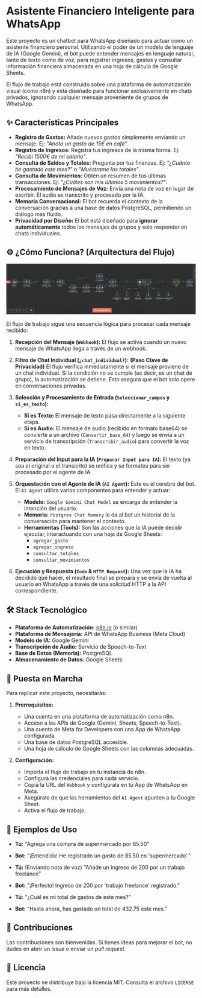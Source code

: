 
# Asistente Financiero Inteligente para WhatsApp

Este proyecto es un chatbot para WhatsApp diseñado para actuar como un asistente financiero personal. Utilizando el poder de un modelo de lenguaje de IA (Google Gemini), el bot puede entender mensajes en lenguaje natural, tanto de texto como de voz, para registrar ingresos, gastos y consultar información financiera almacenada en una hoja de cálculo de Google Sheets.

El flujo de trabajo está construido sobre una plataforma de automatización visual (como n8n) y está diseñado para funcionar exclusivamente en chats privados, ignorando cualquier mensaje proveniente de grupos de WhatsApp.

## ✨ Características Principales

- **Registro de Gastos:** Añade nuevos gastos simplemente enviando un mensaje. Ej: _"Anota un gasto de 15€ en café"_.
- **Registro de Ingresos:** Registra tus ingresos de la misma forma. Ej: _"Recibí 1500€ de mi salario"_.
- **Consulta de Saldos y Totales:** Pregunta por tus finanzas. Ej: _"¿Cuánto he gastado este mes?"_ o _"Muéstrame los totales"_.
- **Consulta de Movimientos:** Obtén un resumen de tus últimas transacciones. Ej: _"¿Cuáles son mis últimos 5 movimientos?"_.
- **Procesamiento de Mensajes de Voz:** Envía una nota de voz en lugar de escribir. El audio es transcrito y procesado por la IA.
- **Memoria Conversacional:** El bot recuerda el contexto de la conversación gracias a una base de datos PostgreSQL, permitiendo un diálogo más fluido.
- **Privacidad por Diseño:** El bot está diseñado para **ignorar automáticamente** todos los mensajes de grupos y solo responder en chats individuales.

## ⚙️ ¿Cómo Funciona? (Arquitectura del Flujo)

![Diagrama del Flujo de Trabajo del Asistente Financiero](img/flujo.png)

El flujo de trabajo sigue una secuencia lógica para procesar cada mensaje recibido:

1.  **Recepción del Mensaje (`Webhook`):** El flujo se activa cuando un nuevo mensaje de WhatsApp llega a través de un webhook.

2.  **Filtro de Chat Individual (`¿chat_individual?`):** **(Paso Clave de Privacidad)** El flujo verifica inmediatamente si el mensaje proviene de un chat individual. Si la condición no se cumple (es decir, es un chat de grupo), la automatización se detiene. Esto asegura que el bot solo opere en conversaciones privadas.

3.  **Selección y Procesamiento de Entrada (`Seleccionar_campos` y `si_es_texto`):**
    - **Si es Texto:** El mensaje de texto pasa directamente a la siguiente etapa.
    - **Si es Audio:** El mensaje de audio (recibido en formato base64) se convierte a un archivo (`Convertir_base_64`) y luego se envía a un servicio de transcripción (`Transcribir_audio`) para convertir la voz en texto.

4.  **Preparación del Input para la IA (`Preparar Input para IA`):** El texto (ya sea el original o el transcrito) se unifica y se formatea para ser procesado por el agente de IA.

5.  **Orquestación con el Agente de IA (`AI Agent`):** Este es el cerebro del bot. El `AI Agent` utiliza varios componentes para entender y actuar:
    - **Modelo:** `Google Gemini Chat Model` se encarga de entender la intención del usuario.
    - **Memoria:** `Postgres Chat Memory` le da al bot un historial de la conversación para mantener el contexto.
    - **Herramientas (Tools):** Son las acciones que la IA puede decidir ejecutar, interactuando con una hoja de Google Sheets:
        - `agregar_gasto`
        - `agregar_ingreso`
        - `consultar_totales`
        - `consultar_movimientos`

6.  **Ejecución y Respuesta (`Code` & `HTTP Request`):** Una vez que la IA ha decidido qué hacer, el resultado final se prepara y se envía de vuelta al usuario en WhatsApp a través de una solicitud HTTP a la API correspondiente.

## 🛠️ Stack Tecnológico

- **Plataforma de Automatización:** [n8n.io](https://n8n.io/) (o similar)
- **Plataforma de Mensajería:** API de WhatsApp Business (Meta Cloud)
- **Modelo de IA:** Google Gemini
- **Transcripción de Audio:** Servicio de Speech-to-Text
- **Base de Datos (Memoria):** PostgreSQL
- **Almacenamiento de Datos:** Google Sheets

## 🚀 Puesta en Marcha

Para replicar este proyecto, necesitarás:

1.  **Prerrequisitos:**
    - Una cuenta en una plataforma de automatización como n8n.
    - Acceso a las APIs de Google (Gemini, Sheets, Speech-to-Text).
    - Una cuenta de Meta for Developers con una App de WhatsApp configurada.
    - Una base de datos PostgreSQL accesible.
    - Una hoja de cálculo de Google Sheets con las columnas adecuadas.

2.  **Configuración:**
    - Importa el flujo de trabajo en tu instancia de n8n.
    - Configura las credenciales para cada servicio.
    - Copia la URL del `Webhook` y configúrala en tu App de WhatsApp en Meta.
    - Asegúrate de que las herramientas del `AI Agent` apunten a tu Google Sheet.
    - Activa el flujo de trabajo.

## 💬 Ejemplos de Uso

- **Tú:** "Agrega una compra de supermercado por 85.50"
- **Bot:** "¡Entendido! He registrado un gasto de 85.50 en 'supermercado'."

- **Tú:** (Enviando nota de voz) "Añade un ingreso de 200 por un trabajo freelance"
- **Bot:** "¡Perfecto! Ingreso de 200 por 'trabajo freelance' registrado."

- **Tú:** "¿Cuál es mi total de gastos de este mes?"
- **Bot:** "Hasta ahora, has gastado un total de 432.75 este mes."

## 🤝 Contribuciones

Las contribuciones son bienvenidas. Si tienes ideas para mejorar el bot, no dudes en abrir un *issue* o enviar un *pull request*.

## 📄 Licencia

Este proyecto se distribuye bajo la licencia MIT. Consulta el archivo `LICENSE` para más detalles.

```